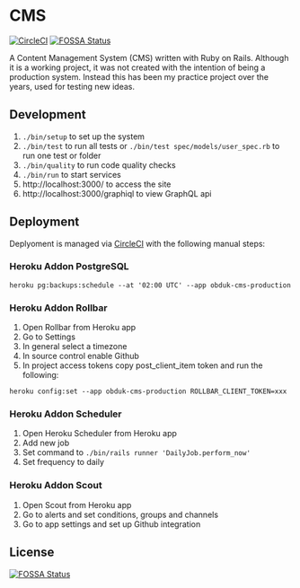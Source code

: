 # CMS

[![CircleCI](https://circleci.com/gh/obduk/cms.svg?style=svg)](https://circleci.com/gh/obduk/cms)
[![FOSSA Status](https://app.fossa.io/api/projects/git%2Bgithub.com%2Fobduk%2Fcms.svg?type=shield)](https://app.fossa.io/projects/git%2Bgithub.com%2Fobduk%2Fcms?ref=badge_shield)

A Content Management System (CMS) written with Ruby on Rails. Although it is a
working project, it was not created with the intention of being a production
system. Instead this has been my practice project over the years, used for
testing new ideas.

## Development

1. `./bin/setup` to set up the system
1. `./bin/test` to run all tests or `./bin/test spec/models/user_spec.rb` to run one test or folder
1. `./bin/quality` to run code quality checks
1. `./bin/run` to start services
1. http://localhost:3000/ to access the site
1. http://localhost:3000/graphiql to view GraphQL api

## Deployment

Deplyoment is managed via [CircleCI](.circleci/config.yml) with the following manual steps:

### Heroku Addon PostgreSQL

```
heroku pg:backups:schedule --at '02:00 UTC' --app obduk-cms-production
```

### Heroku Addon Rollbar

1. Open Rollbar from Heroku app
1. Go to Settings
1. In general select a timezone
1. In source control enable Github
1. In project access tokens copy post_client_item token and run the following:

```
heroku config:set --app obduk-cms-production ROLLBAR_CLIENT_TOKEN=xxx
```

### Heroku Addon Scheduler

1. Open Heroku Scheduler from Heroku app
1. Add new job
1. Set command to `./bin/rails runner 'DailyJob.perform_now'`
1. Set frequency to daily

### Heroku Addon Scout

1. Open Scout from Heroku app
1. Go to alerts and set conditions, groups and channels
1. Go to app settings and set up Github integration

## License

[![FOSSA Status](https://app.fossa.io/api/projects/git%2Bgithub.com%2Fobduk%2Fcms.svg?type=large)](https://app.fossa.io/projects/git%2Bgithub.com%2Fobduk%2Fcms?ref=badge_large)

